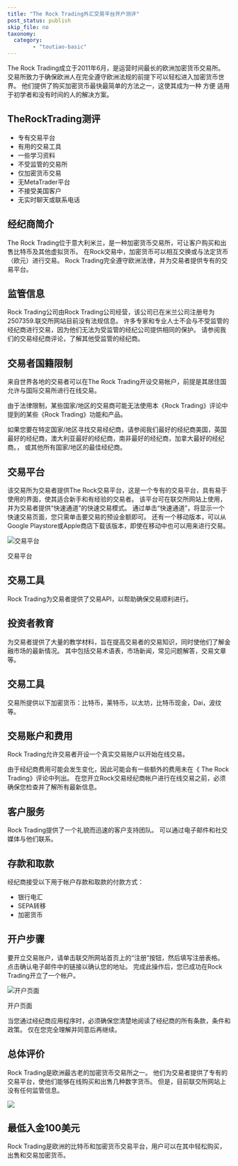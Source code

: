 ```yaml
---
title: "The Rock Trading外汇交易平台开户测评"
post_status: publish
skip_file: no
taxonomy:
  category:
        - "toutiao-basic"
---
```


The Rock Trading成立于2011年6月，是运营时间最长的欧洲加密货币交易所。 交易所致力于确保欧洲人在完全遵守欧洲法规的前提下可以轻松进入加密货币世界。 他们提供了购买加密货币最快最简单的方法之一，这使其成为一种 方便 适用于初学者和没有时间的人的解决方案。

## TheRockTrading测评

- 专有交易平台
- 有用的交易工具
- 一些学习资料
- 不受监管的交易所
- 仅加密货币交易
- 无MetaTrader平台
- 不接受美国客户
- 无实时聊天或联系电话

## 经纪商简介

The Rock Trading位于意大利米兰，是一种加密货币交易所，可让客户购买和出售比特币及其他虚拟货币。 在Rock交易中，加密货币可以相互交换或与法定货币（欧元）进行交易。 Rock Trading完全遵守欧洲法律，并为交易者提供专有的交易平台。

## 监管信息

Rock Trading公司由Rock Trading公司经营，该公司已在米兰公司注册号为 2507359.联交所网站目前没有法规信息。 许多专家和专业人士不会与不受监管的经纪商进行交易，因为他们无法为受监管的经纪公司提供相同的保护。 请参阅我们的交易经纪商评论，了解其他受监管的经纪商。

## 交易者国籍限制

来自世界各地的交易者可以在The Rock Trading开设交易帐户，前提是其居住国允许与国际交易所进行在线交易。

由于法律限制，某些国家/地区的交易商可能无法使用本《Rock Trading》评论中提到的某些《Rock Trading》功能和产品。

如果您要在特定国家/地区寻找交易经纪商，请参阅我们最好的经纪商美国，英国最好的经纪商，澳大利亚最好的经纪商，南非最好的经纪商，加拿大最好的经纪商。， 或其他所有国家/地区的最佳经纪商。

## 交易平台

该交易所为交易者提供The Rock交易平台，这是一个专有的交易平台，具有易于使用的界面，使其适合新手和有经验的交易者。 该平台可在联交所网站上使用，并为交易者提供“快速通道”的快速交易模式。 通过单击“快速通道”，将显示一个快速交易页面，您只需单击要交易的预设金额即可。 还有一个移动版本，可以从Google Playstore或Apple商店下载该版本，即使在移动中也可以用来进行交易。

![交易平台](https://cdn.fendou.la/funstoutiao/2020/11/The-Rock-Trading-Review-Trading-Platform.jpg "交易平台")

交易平台

## 交易工具

Rock Trading为交易者提供了交易API，以帮助确保交易顺利进行。

## 投资者教育

为交易者提供了大量的教学材料，旨在提高交易者的交易知识，同时使他们了解金融市场的最新情况。 其中包括交易术语表，市场新闻，常见问题解答，交易文章等。

## 交易工具

交易所提供以下加密货币：比特币，莱特币，以太坊，比特币现金，Dai，波纹等。

## 交易账户和费用

Rock Trading允许交易者开设一个真实交易账户以开始在线交易。

由于经纪商费用可能会发生变化，因此可能会有一些额外的费用未在《 The Rock Trading》评论中列出。 在您开立Rock交易经纪商帐户进行在线交易之前，必须确保您检查并了解所有最新信息。

## 客户服务

Rock Trading提供了一个礼貌而迅速的客户支持团队。 可以通过电子邮件和社交媒体与他们联系。

## 存款和取款

经纪商接受以下用于帐户存款和取款的付款方式：

- 银行电汇
- SEPA转移
- 加密货币

## 开户步骤

要开立交易账户，请单击联交所网站首页上的“注册”按钮，然后填写注册表格。 点击确认电子邮件中的链接以确认您的地址。 完成此操作后，您已成功在Rock Trading开立了一个帐户。

![开户页面](https://cdn.fendou.la/funstoutiao/2020/11/The-Rock-Trading-Review-Account-Opening-Page-399x1024.jpg "开户页面")

开户页面

当您通过经纪商应用程序时，必须确保您清楚地阅读了经纪商的所有条款，条件和政策。 仅在您完全理解并同意后再继续。

## 总体评价

Rock Trading是欧洲最古老的加密货币交易所之一。 他们为交易者提供了专有的交易平台，使他们能够在线购买和出售几种数字货币。 但是，目前联交所网站上没有任何监管信息。

![](https://cdn.fendou.la/funstoutiao/2020/11/The-Rock-Trading-Logo.png)

## 最低入金100美元

Rock Trading是欧洲的比特币和加密货币交易平台，用户可以在其中轻松购买，出售和交易加密货币。
